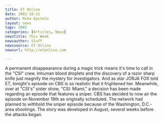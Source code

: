 ```yaml
---
title: ET Online
date: 2002-10-31
author: Mika Epstein
layout: news
tags: 2002
categories: [Articles, News]
newstitle: This Week  
newsauthor: Staff  
newssource: ET Online  
newsurl: http://etonline.com  

---
```


A permanent disappearance during a magic trick means it's time to call in the "CSI" crew. Inhuman blood droplets and the discovery of a razor sharp knife just magnify the mystery for investigators. And as star JORJA FOX told ET, tonight's episode on CBS is so realistic that it frightened her. Meanwhile, over at "CSI's" sister show, "CSI: Miami," a decision has been made regarding an episode that features a sniper. CBS has decided to now air the episode on November 18th as originally scheduled. The network had planned to withhold the sniper episode because of the Washington, D.C.-area shootings. The story was developed in August, several weeks before the attacks began.  
